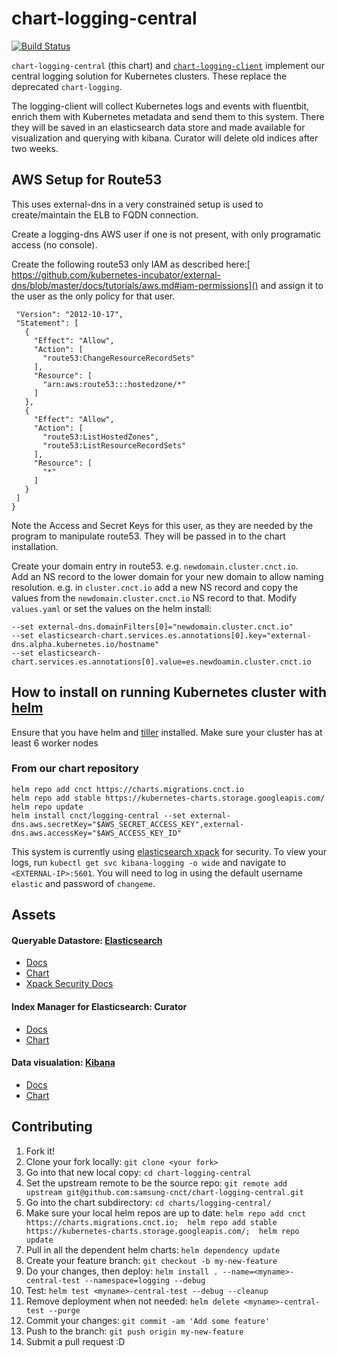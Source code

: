 # chart-logging-central

[![Build Status](https://jenkins.migrations.cnct.io/buildStatus/icon?job=pipeline-central-logging/master)](https://jenkins.migrations.cnct.io/job/pipeline-central-logging/job/master)

`chart-logging-central` (this chart) and [`chart-logging-client`](https://github.com/samsung-cnct/chart-logging-client) implement our
central logging solution for Kubernetes clusters. These replace the deprecated `chart-logging`.

The logging-client will collect Kubernetes logs and events with fluentbit, enrich them with Kubernetes metadata and send them to this system. There they will be saved in an elasticsearch data store and made available for visualization and querying with kibana.  Curator will delete old indices after two weeks. 


## AWS Setup for Route53
This uses external-dns in a very constrained setup is used to create/maintain the ELB to FQDN connection.

Create a logging-dns AWS user if one is not present, with only programatic access (no console).

Create the following route53 only IAM as described here:[ https://github.com/kubernetes-incubator/external-dns/blob/master/docs/tutorials/aws.md#iam-permissions]() and assign it to the user as the only policy for that user.

```{
 "Version": "2012-10-17",
 "Statement": [
   {
     "Effect": "Allow",
     "Action": [
       "route53:ChangeResourceRecordSets"
     ],
     "Resource": [
       "arn:aws:route53:::hostedzone/*"
     ]
   },
   {
     "Effect": "Allow",
     "Action": [
       "route53:ListHostedZones",
       "route53:ListResourceRecordSets"
     ],
     "Resource": [
       "*"
     ]
   }
 ]
}
```

Note the Access and Secret Keys for this user, as they are needed by the program to manipulate route53.  They will be passed in to the chart installation.

Create your domain entry in route53.  e.g. `newdomain.cluster.cnct.io`.  
Add an NS record to the lower domain for your new domain to allow naming resolution.  e.g. in `cluster.cnct.io` add a new NS record and copy the values from the  `newdomain.cluster.cnct.io` NS record to that.
Modify `values.yaml` or set the values on the helm install:

```
--set external-dns.domainFilters[0]="newdomain.cluster.cnct.io"
--set elasticsearch-chart.services.es.annotations[0].key="external-dns.alpha.kubernetes.io/hostname"
--set elasticsearch-chart.services.es.annotations[0].value=es.newdoamin.cluster.cnct.io
```

## How to install on running Kubernetes cluster with [helm](https://github.com/kubernetes/helm/blob/master/docs/install.md)
Ensure that you have helm and [tiller](https://docs.helm.sh/using_helm/) installed. 
Make sure your cluster has at least 6 worker nodes
### From our chart repository
``` 
helm repo add cnct https://charts.migrations.cnct.io
helm repo add stable https://kubernetes-charts.storage.googleapis.com/
helm repo update
helm install cnct/logging-central --set external-dns.aws.secretKey="$AWS_SECRET_ACCESS_KEY",external-dns.aws.accessKey="$AWS_ACCESS_KEY_ID"
```

This system is currently using [elasticsearch xpack](https://www.elastic.co/guide/en/x-pack/current/elasticsearch-security.html) for security. To view your logs, run ``` kubectl get svc kibana-logging -o wide ``` and navigate to `<EXTERNAL-IP>:5601`. You will need to log in using the default username `elastic` and password of `changeme`.


## Assets 
#### Queryable Datastore: [Elasticsearch](https://www.elastic.co/products/elasticsearch)
- [Docs](https://www.elastic.co/guide/en/elasticsearch/reference/current/index.html)
- [Chart](https://github.com/samsung-cnct/chart-elasticsearch)
- [Xpack Security Docs](https://www.elastic.co/guide/en/x-pack/current/elasticsearch-security.html)

#### Index Manager for Elasticsearch: Curator 
- [Docs](https://www.elastic.co/guide/en/elasticsearch/client/curator/5.5/index.html)
- [Chart](https://github.com/samsung-cnct/chart-curator)

#### Data visualation: [Kibana](https://www.elastic.co/products/kibana)
- [Docs](https://www.elastic.co/guide/en/kibana/6.4/introduction.html)
- [Chart](https://github.com/samsung-cnct/chart-kibana)

## Contributing

1. Fork it! 
2. Clone your fork locally: `git clone <your fork>`
3. Go into that new local copy: `cd chart-logging-central`
3. Set the upstream remote to be the source repo: `git remote add upstream git@github.com:samsung-cnct/chart-logging-central.git`
4. Go into the chart subdirectory: `cd charts/logging-central/`
5. Make sure your local helm repos are up to date: `helm repo add cnct https://charts.migrations.cnct.io; 
helm repo add stable https://kubernetes-charts.storage.googleapis.com/; 
helm repo update`
5. Pull in all the dependent helm charts: `helm dependency update`
2. Create your feature branch: `git checkout -b my-new-feature`
3. Do your changes, then deploy: `helm install . --name=<myname>-central-test --namespace=logging --debug`
4. Test: `helm test <myname>-central-test --debug --cleanup`
5. Remove deployment when not needed: `helm delete <myname>-central-test --purge`
3. Commit your changes: `git commit -am 'Add some feature'`
4. Push to the branch: `git push origin my-new-feature`
5. Submit a pull request :D
